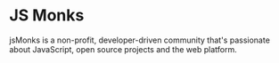 # JS Monks
jsMonks is a non-profit, developer-driven community that's passionate about JavaScript, open source projects and the web platform.
